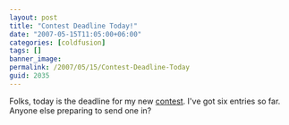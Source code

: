 ```yaml
---
layout: post
title: "Contest Deadline Today!"
date: "2007-05-15T11:05:00+06:00"
categories: [coldfusion]
tags: []
banner_image: 
permalink: /2007/05/15/Contest-Deadline-Today
guid: 2035
---
```


Folks, today is the deadline for my new <a href="http://ray.camdenfamily.com/index.cfm/2007/4/16/ColdFusion-Newbie-Contest-Announced--Monster-Maker">contest</a>. I've got six entries so far. Anyone else preparing to send one in?